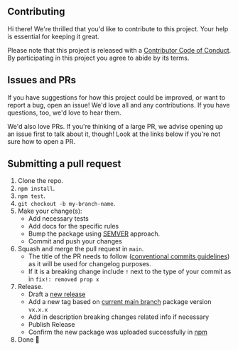 ## Contributing

[code-of-conduct]: CODE_OF_CONDUCT.md

Hi there! We're thrilled that you'd like to contribute to this project. Your help is essential for keeping it great.

Please note that this project is released with a [Contributor Code of Conduct][code-of-conduct]. By participating in this project you agree to abide by its terms.

## Issues and PRs

If you have suggestions for how this project could be improved, or want to report a bug, open an issue! We'd love all and any contributions. If you have questions, too, we'd love to hear them.

We'd also love PRs. If you're thinking of a large PR, we advise opening up an issue first to talk about it, though! Look at the links below if you're not sure how to open a PR.

## Submitting a pull request

1. Clone the repo.
1. `npm install`.
1. `npm test`.
1. `git checkout -b my-branch-name`.
1. Make your change(s):
    - Add necessary tests
    - Add docs for the specific rules
    - Bump the package using [SEMVER](https://semver.org/) approach.
    - Commit and push your changes
1. Squash and merge the pull request in `main`.
    - The title of the PR needs to follow ([conventional commits guidelines](https://platform.uno/docs/articles/uno-development/git-conventional-commits.html)) as it will be used for changelog purposes.
    - If it is a breaking change include `!` next to the type of your commit as in `fix!: removed prop x`
1. Release.
    - Draft a [new release](https://github.com/lokalise/eslint-plugin/releases/new)
    - Add a new tag based on [current main branch](https://github.com/lokalise/eslint-plugin/blob/main/package.json#L3) package version `vx.x.x`
    - Add in description breaking changes related info if necessary
    - Publish Release
    - Confirm the new package was uploaded successfully in [npm](https://www.npmjs.com/package/@lokalise/eslint-plugin)
1. Done 🚀
